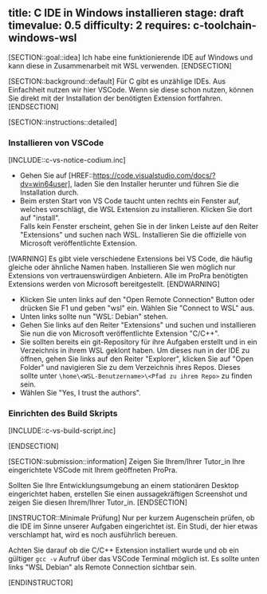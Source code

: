 title: C IDE in Windows installieren
stage: draft
timevalue: 0.5
difficulty: 2
requires: c-toolchain-windows-wsl
---
[SECTION::goal::idea]
Ich habe eine funktionierende IDE auf Windows und kann diese in Zusammenarbeit
mit WSL verwenden.
[ENDSECTION]

[SECTION::background::default]
Für C gibt es unzählige IDEs.
Aus Einfachheit nutzen wir hier VSCode.
Wenn sie diese schon nutzen, können Sie direkt mit der Installation der
benötigten Extension fortfahren.
[ENDSECTION]

[SECTION::instructions::detailed]

### Installieren von VSCode

[INCLUDE::c-vs-notice-codium.inc]

- Gehen Sie auf [HREF::https://code.visualstudio.com/docs/?dv=win64user],
  laden Sie den Installer herunter und führen Sie die Installation durch.
- Beim ersten Start von VS Code taucht unten rechts ein Fenster auf, welches
  vorschlägt, die WSL Extension zu installieren. Klicken Sie dort auf
  "install".  
  Falls kein Fenster erscheint, gehen Sie in der linken Leiste auf den Reiter
  "Extensions" und suchen nach WSL.
  Installieren Sie die offizielle von Microsoft veröffentlichte Extension.

[WARNING]
Es gibt viele verschiedene Extensions bei VS Code, die häufig gleiche oder
ähnliche Namen haben.
Installieren Sie wen möglich nur Extensions von vertrauenswürdigen Anbietern.
Alle im ProPra benötigten Extensions werden von Microsoft bereitgestellt.
[ENDWARNING]

- Klicken Sie unten links auf den "Open Remote Connection" Button oder drücken
  Sie F1 und geben "wsl" ein. Wählen Sie "Connect to WSL" aus.
- Unten links sollte nun "WSL: Debian" stehen.
- Gehen Sie links auf den Reiter "Extensions" und suchen und installieren Sie
  nun die von Microsoft veröffentlichte Extension "C/C++".
- Sie sollten bereits ein git-Repository für ihre Aufgaben erstellt und in ein
  Verzeichnis in ihrem WSL geklont haben.
  Um dieses nun in der IDE zu öffnen, gehen Sie links auf den Reiter
  "Explorer", klicken Sie auf "Open Folder" und navigieren Sie zu dem
  Verzeichnis ihres Repos. Dieses sollte unter
  `\home\<WSL-Benutzername>\<Pfad zu ihrem Repo>` zu finden sein.
- Wählen Sie "Yes, I trust the authors".

### Einrichten des Build Skripts

[INCLUDE::c-vs-build-script.inc]

[ENDSECTION]

[SECTION::submission::information]
Zeigen Sie Ihrem/Ihrer Tutor_in Ihre eingerichtete VSCode mit Ihrem geöffneten
ProPra.

Sollten Sie Ihre Entwicklungsumgebung an einem stationären Desktop eingerichtet
haben, erstellen Sie einen aussagekräftigen Screenshot und zeigen Sie diesen
Ihrem/Ihrer Tutor_in.
[ENDSECTION]

[INSTRUCTOR::Minimale Prüfung]
Nur per kurzem Augenschein prüfen, ob die IDE im Sinne unserer Aufgaben
eingerichtet ist.
Ein Studi, der hier etwas verschlampt hat, wird es noch ausführlich bereuen.

Achten Sie darauf ob die C/C++ Extension installiert wurde und ob ein gültiger
`gcc -v` Aufruf über das VSCode Terminal möglich ist. 
Es sollte unten links "WSL Debian" als Remote Connection sichtbar sein.

[ENDINSTRUCTOR]
